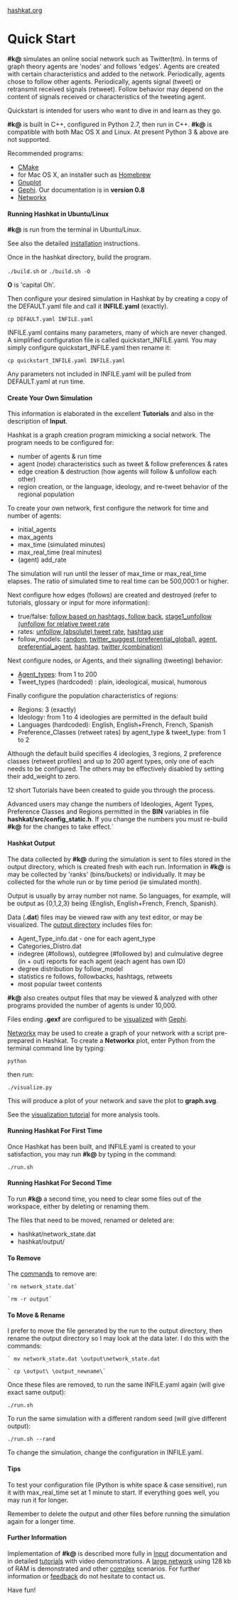 [hashkat.org](http://hashkat.org)

# Quick Start

**#k@** simulates an online social network such as Twitter(tm).  In terms of graph theory agents are 'nodes' and follows 'edges'. Agents are created with certain characteristics and added to the network.  Periodically, agents chose to follow other agents.  Periodically, agents signal (tweet) or retransmit received signals (retweet).  Follow behavior may depend on the content of signals received or characteristics of the tweeting agent.  

Quickstart is intended for users who want to dive in and learn as they go.

**#k@** is built in C++, configured in Python 2.7, then run in C++.  **#k@** is compatible with both Mac OS X and Linux. At present Python 3 & above are not supported.

Recommended programs:

*  [CMake](http://www.cmake.org/) 
*  for Mac OS X, an installer such as [Homebrew](http://brew.sh/)
*  [Gnuplot](http://gnuplot.sourceforge.net/)
*  [Gephi](http://gephi.github.io/). Our documentation is in **version 0.8**
*  [Networkx](https://networkx.github.io/)

#### Running Hashkat in Ubuntu/Linux

**#k@** is run from the terminal in Ubuntu/Linux.

See also the detailed [installation](http://docs.hashkat.org/en/latest/installation/) instructions.   

Once in the hashkat directory, build the program.

`./build.sh`  or
`./build.sh -O`  

**O** is 'capital Oh'.

Then configure your desired simulation in Hashkat by by creating a copy of the DEFAULT.yaml file and call it **INFILE.yaml** (exactly).

`cp DEFAULT.yaml INFILE.yaml`

INFILE.yaml contains many parameters, many of which are never changed.  A simplified configuration file is called quickstart_INFILE.yaml.  You may simply configure quickstart_INFILE.yaml then rename it:

`cp quickstart_INFILE.yaml INFILE.yaml`

Any parameters not included in INFILE.yaml will be pulled from DEFAULT.yaml at run time.  

#### Create Your Own Simulation

This information is elaborated in the excellent **Tutorials** and also in the description of **Input**.

Hashkat is a graph creation program mimicking a social network.  The program needs to be configured for:

* number of agents & run time
* agent (node) characteristics such as tweet & follow preferences & rates 
* edge creation & destruction (how agents will follow & unfollow each other)
* region creation, or the language, ideology, and re-tweet behavior of the regional population

To create your own network, first configure the network for time and number of agents:

*  initial_agents
*  max_agents 
*  max_time (simulated minutes) 
*  max_real_time (real minutes)
*  (agent) add_rate

The simulation will run until the lesser of max_time or max_real_time elapses.  The ratio of simulated time to real time can be 500,000:1 or higher.

Next configure how edges (follows) are created and destroyed (refer to tutorials, glossary or input for more information):

*  true/false:  [follow based on hashtags, follow back](http://docs.hashkat.org/en/latest/tutorial09/), [stage1_unfollow (unfollow for relative tweet rate](http://docs.hashkat.org/en/latest/tutorial11/) 
*  rates: [unfollow (absolute) tweet rate](http://docs.hashkat.org/en/latest/tutorial11/), [hashtag use](http://docs.hashkat.org/en/latest/tutorial09/)
*  follow_models:  [random](http://docs.hashkat.org/en/latest/tutorial03/), [twitter_suggest (preferential_global)](http://docs.hashkat.org/en/latest/tutorial04/), [agent](http://docs.hashkat.org/en/latest/tutorial05/), [preferential_agent](http://docs.hashkat.org/en/latest/tutorial06/), [hashtag](http://docs.hashkat.org/en/latest/tutorial07/), [twitter (combination)](http://docs.hashkat.org/en/latest/tutorial08/)

Next configure nodes, or Agents, and their signalling (tweeting) behavior:

*  [Agent_types](http://docs.hashkat.org/en/latest/tutorial12/):  from 1 to 200
*  Tweet_types (hardcoded) : plain, ideological, musical, humorous  

Finally configure the population characteristics of regions:

*  Regions:  3 (exactly)
*  Ideology: from 1 to 4 ideologies are permitted in the default build
*  Languages (hardcoded): English, English+French, French, Spanish
*  Preference_Classes (retweet rates) by agent_type & tweet_type: from 1 to 2 

Although the default build specifies 4 ideologies, 3 regions, 2 preference classes (retweet profiles) and up to 200 agent types, only one of each needs to be configured.  The others may be effectively disabled by setting their add_weight to zero.  

12 short Tutorials have been created to guide you through the process.     

Advanced users may change the numbers of Ideologies, Agent Types, Preference Classes and Regions permitted in the **BIN** variables in file **hashkat/src/config_static.h**.  If you change the numbers you must re-build **#k@** for the changes to take effect.`

#### Hashkat Output

The data collected by **#k@** during the simulation is sent to files stored in the output directory, which is created fresh with each run. Information in **#k@** is may be collected by 'ranks' (bins/buckets) or individually.  It may be collected for the whole run or by time period (ie simulated month).  

Output is usually by array number not name.  So languages, for example, will be output as {0,1,2,3} being {English, English+French, French, Spanish}.

Data (**.dat**) files  may be viewed raw with any text editor, or may be visualized. The [output directory](http://docs.hashkat.org/en/latest/output/) includes files for:

*  Agent_Type_info.dat - one for each agent_type
*  Categories_Distro.dat
*  indegree (#follows), outdegree (#followed by) and culmulative degree (in + out) reports for each agent (each agent has own ID)
*  degree distribution by follow_model
*  statistics re follows, followbacks, hashtags, retweets
*  most popular tweet contents

**#k@** also creates output files that may be viewed & analyzed with other programs provided the number of agents is under 10,000.  

Files ending **.gexf** are configured to be [visualized](http://docs.hashkat.org/en/latest/visualization/) with [Gephi](http://gephi.github.io/). 

[Networkx](https://networkx.github.io/) may be used to create a graph of your network with a script pre-prepared in Hashkat.  To create a **Networkx** plot, enter Python from the terminal command line by typing:

`python`

then run:

`./visualize.py`

This will produce a plot of your network and save the plot to **graph.svg**.  

See the [visualization tutorial](http://docs.hashkat.org/en/latest/visualization/) for more analysis tools.

#### Running Hashkat For First Time

Once Hashkat has been built, and INFILE.yaml is created to your satisfaction, you may run **#k@** by typing in the command:

`./run.sh`

#### Running Hashkat For Second Time

To run **#k@** a second time, you need to clear some files out of the workspace, either by deleting or renaming them.

The files that need to be moved, renamed or deleted are:

* hashkat/network_state.dat
* hashkat/output/

#### To Remove

The [commands](http://docs.hashkat.org/en/latest/commandline/) to remove are:

    `rm network_state.dat`

    `rm -r output`
	
#### To Move & Rename

I prefer to move the file generated by the run to the output directory, then rename the output directory so I may look at the data later.  I do this with the commands:
	
	` mv network_state.dat \output\network_state.dat
	
	` cp \output\ \output_newname\`

Once these files are removed, to run the same INFILE.yaml again (will give exact same output):

`./run.sh`

To run the same simulation with a different random seed (will give different output):  

`./run.sh --rand` 

To change the simulation, change the configuration in INFILE.yaml.

#### Tips

To test your configuration file (Python is white space & case sensitive), run it with max_real_time set at 1 minute to start.  If everything goes well, you may run it for longer.

Remember to delete the output and other files before running the simulation again for a longer time.   

#### Further Information

Implementation of **#k@** is described more fully in [Input](http://docs.hashkat.org/en/latest/input/) documentation and in detailed [tutorials](http://docs.hashkat.org/en/latest/tutorial01/) with video demonstrations.  A [large network](http://docs.hashkat.org/en/latest/large_network/) using 128 kb of RAM is demonstrated and other [complex](http://docs.hashkat.org/en/latest/tutorial13/) scenarios.  For further information or [feedback](https://github.com/hashkat/hashkat) do not hesitate to contact us.

Have fun!

